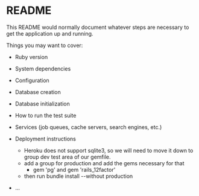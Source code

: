 # README

This README would normally document whatever steps are necessary to get the
application up and running.

Things you may want to cover:

* Ruby version

* System dependencies

* Configuration

* Database creation

* Database initialization

* How to run the test suite

* Services (job queues, cache servers, search engines, etc.)

* Deployment instructions
  - Heroku does not support sqlite3, so we will need to move it down to group dev test area of our gemfile.
  - add a group for production and add the gems necessary for that
    - gem 'pg' and gem 'rails_12factor'
  - then run bundle install --without production
  
* ...

